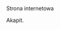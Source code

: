 <!DOCTYPE html>
<html lang="pl">
<head>
<meta charset="utf-8">
<meta name="viewport" content="width=device-width, initial-scale=1.0">
<title><Kocham sora Jakuba</title>
</head>
<body

<h1>Strona internetowa</h1>
<p>Akapit.</p>

</body>
</html>
